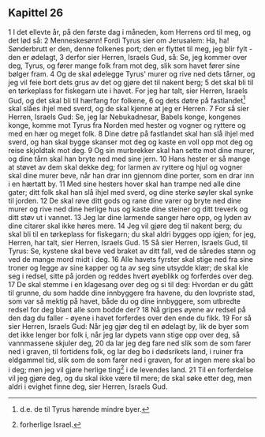 ## Kapittel 26

1 I det ellevte år, på den første dag i måneden, kom Herrens ord til meg, og det lød så:
2 Menneskesønn! Fordi Tyrus sier om Jerusalem: Ha, ha! Sønderbrutt er den, denne folkenes port; den er flyttet til meg, jeg blir fylt - den er ødelagt,
3 derfor sier Herren, Israels Gud, så: Se, jeg kommer over deg, Tyrus, og fører mange folk fram mot deg, slik som havet fører sine bølger fram.
4 Og de skal ødelegge Tyrus' murer og rive ned dets tårner, og jeg vil feie bort dets grus av det og gjøre det til nakent berg;
5 det skal bli til en tørkeplass for fiskegarn ute i havet. For jeg har talt, sier Herren, Israels Gud, og det skal bli til hærfang for folkene,
6 og dets døtre på fastlandet[^1] skal slåes ihjel med sverd, og de skal kjenne at jeg er Herren.
7 For så sier Herren, Israels Gud: Se, jeg lar Nebukadnesar, Babels konge, kongenes konge, komme mot Tyrus fra Norden med hester og vogner og ryttere og med en hær og meget folk.
8 Dine døtre på fastlandet skal han slå ihjel med sverd, og han skal bygge skanser mot deg og kaste en voll opp mot deg og reise skjoldtak mot deg.
9 Og sin murbrekker skal han sette mot dine murer, og dine tårn skal han bryte ned med sine jern.
10 Hans hester er så mange at støvet av dem skal dekke deg; for larmen av ryttere og hjul og vogner skal dine murer beve, når han drar inn gjennom dine porter, som en drar inn i en hærtatt by.
11 Med sine hesters hover skal han trampe ned alle dine gater; ditt folk skal han slå ihjel med sverd, og dine sterke søyler skal synke til jorden.
12 De skal røve ditt gods og rane dine varer og bryte ned dine murer og rive ned dine herlige hus og kaste dine steiner og ditt treverk og ditt støv ut i vannet.
13 Jeg lar dine larmende sanger høre opp, og lyden av dine citarer skal ikke høres mere.
14 Jeg vil gjøre deg til nakent berg; du skal bli til en tørkeplass for fiskegarn; du skal aldri bygges opp igjen; for jeg, Herren, har talt, sier Herren, Israels Gud.
15 Så sier Herren, Israels Gud, til Tyrus: Se, kystene skal beve ved braket av ditt fall, ved de såredes stønn og ved de mange mord midt i deg.
16 Alle havets fyrster skal stige ned fra sine troner og legge av sine kapper og ta av seg sine utsydde klær; de skal kle seg i redsel, sitte på jorden og reddes hvert øyeblikk og forferdes over deg.
17 De skal stemme i en klagesang over deg og si til deg: Hvordan er du gått til grunne, du som hadde dine innbyggere fra havene, du den lovpriste stad, som var så mektig på havet, både du og dine innbyggere, som utbredte redsel for deg blant alle som bodde der?
18 Nå gripes øyene av redsel på den dag du faller - øyene i havet forferdes over den ende du fikk.
19 For så sier Herren, Israels Gud: Når jeg gjør deg til en ødelagt by, lik de byer som det ikke lenger bor folk i, når jeg lar dypets vann stige opp over deg, så vannmassene skjuler deg,
20 da lar jeg deg fare ned slik som de som farer ned i graven, til fortidens folk, og lar deg bo i dødsrikets land, i ruiner fra eldgammel tid, slik som de som farer ned i graven, for at ingen mere skal bo i deg; men jeg vil gjøre herlige ting[^2] i de levendes land.
21 Til en forferdelse vil jeg gjøre deg, og du skal ikke være til mere; de skal søke etter deg, men aldri i evighet finne deg, sier Herren, Israels Gud.

[^1]:  d.e. de til Tyrus hørende mindre byer.
[^2]:  forherlige Israel.
